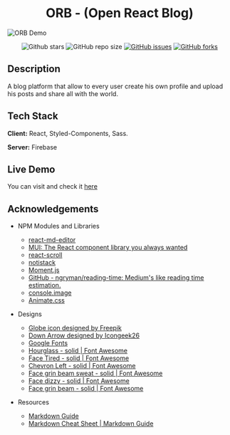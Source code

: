 <h1 align="center">ORB - (Open React Blog)</h1>

![ORB Demo](https://i.ibb.co/mDQqvDt/1-Open-React-Blog-Demo-Ez-Gif.gif)

<p align="center">
    <img alt="Github stars" src="https://img.shields.io/github/stars/FranP-code/open-react-blog">
    <img alt="GitHub repo size" src="https://img.shields.io/github/repo-size/FranP-code/open-react-blog">
    <a href="https://github.com/FranP-code/open-react-blog/issues"><img alt="GitHub issues" src="https://img.shields.io/github/issues/FranP-code/open-react-blog"></a>
    <a href="https://github.com/FranP-code/open-react-blog/network"><img alt="GitHub forks" src="https://img.shields.io/github/forks/FranP-code/open-react-blog"></a>
</p>

## Description
A blog platform that allow to every user create his own profile and upload his posts and share all with the world.


## Tech Stack

**Client:** React, Styled-Components, Sass.

**Server:** Firebase

## Live Demo
You can visit and check it [here](https://open-react-blog.netlify.app/)

## Acknowledgements

- NPM Modules and Libraries
  - [react-md-editor](https://www.npmjs.com/package/@uiw/react-md-editor)
  - [MUI: The React component library you always wanted](https://mui.com/)
  - [react-scroll](https://www.npmjs.com/package/react-scroll)
  - [notistack](https://github.com/iamhosseindhv/notistack)
  - [Moment.js](https://momentjs.com/)
  - [GitHub - ngryman/reading-time: Medium's like reading time estimation.](https://github.com/ngryman/reading-time#readme)
  - [console.image](https://www.npmjs.com/package/console.image)
  - [Animate.css](https://animate.style/) 

- Designs
  - [Globe icon designed by Freepik](https://www.flaticon.com/premium-icon/globe_735337?related_id=735337#)
  - [Down Arrow designed by Icongeek26](https://www.flaticon.com/free-icon/down-arrow_1250608?related_id=1250608&origin=search)
  - [Google Fonts](https://fonts.google.com/specimen/Be+Vietnam+Pro?query=viet)
  - [Hourglass - solid | Font Awesome](https://fontawesome.com/icons/hourglass?s=solid)
  - [Face Tired - solid | Font Awesome](https://fontawesome.com/icons/face-tired?s=solid)
  - [Chevron Left - solid | Font Awesome](https://fontawesome.com/icons/chevron-left?s=solid)
  - [Face grin beam sweat - solid | Font Awesome](https://fontawesome.com/icons/face-grin-beam-sweat?s=solid)
  - [Face dizzy - solid | Font Awesome](https://fontawesome.com/icons/face-dizzy?s=solid)
  - [Face grin beam - solid | Font Awesome](https://fontawesome.com/icons/face-grin-beam?s=solid)

- Resources 
  - [Markdown Guide](https://culturedcode.com/things/support/articles/4651820/)
  - [Markdown Cheat Sheet | Markdown Guide](https://www.markdownguide.org/cheat-sheet/)
